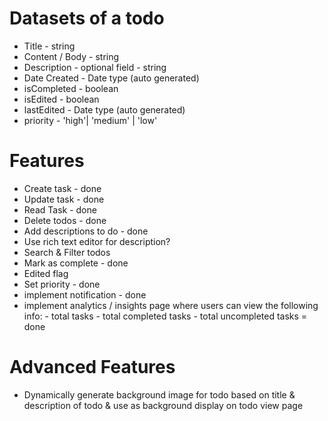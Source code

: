 # Datasets of a todo

- Title - string
- Content / Body - string
- Description - optional field - string
- Date Created - Date type (auto generated)
- isCompleted - boolean
- isEdited - boolean
- lastEdited - Date type (auto generated)
- priority - 'high'| 'medium' | 'low'

# Features

- Create task - done
- Update task - done
- Read Task - done
- Delete todos - done
- Add descriptions to do - done
- Use rich text editor for description?
- Search & Filter todos
- Mark as complete - done
- Edited flag
- Set priority - done
- implement notification - done
- implement analytics / insights page where users can view the following info: - total tasks - total completed tasks - total uncompleted tasks = done

# Advanced Features

- Dynamically generate background image for todo based on title & description of todo & use as background display on todo view page
